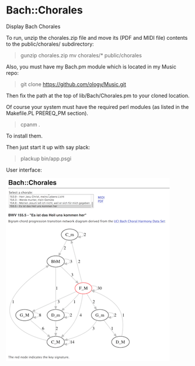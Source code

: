 # Bach::Chorales
Display Bach Chorales

To run, unzip the chorales.zip file and move its (PDF and MIDI file) contents to
the public/chorales/ subdirectory:

> gunzip chorales.zip
> mv chorales/* public/chorales

Also, you must have my Bach.pm module which is located in my Music repo:

> git clone https://github.com/ology/Music.git

Then fix the path at the top of lib/Bach/Chorales.pm to your cloned location.

Of course your system must have the required perl modules (as listed in the
Makefile.PL PREREQ_PM section).

> cpanm .

To install them.

Then just start it up with say plack:

> plackup bin/app.psgi

User interface:

![User interface](https://raw.githubusercontent.com/ology/Bach-Chorales/master/public/images/screenshot.png)

